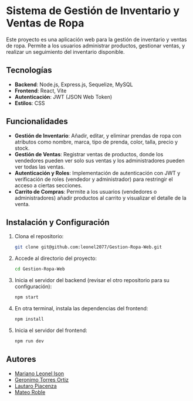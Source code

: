 # Sistema de Gestión de Inventario y Ventas de Ropa

Este proyecto es una aplicación web para la gestión de inventario y ventas de ropa. Permite a los usuarios administrar productos, gestionar ventas, y realizar un seguimiento del inventario disponible.

## Tecnologías

- **Backend**: Node.js, Express.js, Sequelize, MySQL
- **Frontend**: React, Vite
- **Autenticación**: JWT (JSON Web Token)
- **Estilos**: CSS

## Funcionalidades

- **Gestión de Inventario**: Añadir, editar, y eliminar prendas de ropa con atributos como nombre, marca, tipo de prenda, color, talla, precio y stock.
- **Gestión de Ventas**: Registrar ventas de productos, donde los vendedores pueden ver solo sus ventas y los administradores pueden ver todas las ventas.
- **Autenticación y Roles**: Implementación de autenticación con JWT y verificación de roles (vendedor y administrador) para restringir el acceso a ciertas secciones.
- **Carrito de Compras**: Permite a los usuarios (vendedores o administradores) añadir productos al carrito y visualizar el detalle de la venta.

## Instalación y Configuración

1. Clona el repositorio:
   ```bash
   git clone git@github.com:leonel2077/Gestion-Ropa-Web.git
   ```
2. Accede al directorio del proyecto:
   ```bash
   cd Gestion-Ropa-Web
   ```
3. Inicia el servidor del backend (revisar el otro repositorio para su configuración):
   ```bash
   npm start
   ```
4. En otra terminal, instala las dependencias del frontend:
   ```bash
   npm install
   ```
5. Inicia el servidor del frontend:
   ```bash
   npm run dev
   ```

## Autores

- [Mariano Leonel Ison](https://github.com/leonel2077)
- [Geronimo Torres Ortiz](https://github.com/geronimotorresortiz)
- [Lautaro Piacenza](https://github.com/lautaropiacenza)
- [Mateo Roble](https://github.com/MateoRoble)
